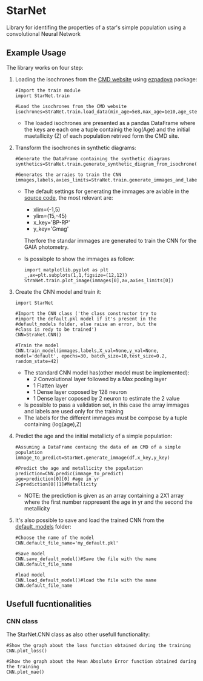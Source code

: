 # StarNet
Library for identifing the properties of a star's simple population using a convolutional Neural Network

## Example Usage
The library works on four step:

1) Loading the isochrones from the [CMD website](http://stev.oapd.inaf.it/cgi-bin/cmd) using [ezpadova](https://github.com/mfouesneau/ezpadova) package:
    ```
    #Import the train module
    import StarNet.train

    #Load the isochrones from the CMD website
    isochrones=StraNet.train.load_data(min_age=5e8,max_age=1e10,age_step=1e8,Z_step=0.005)
    ```
    - The loaded isochrones are presented as a pandas DataFrame where the keys are each one a tuple containig the log(Age) and the initial maetallicity (Z) of each population retrived form the CMD site.

2) Transform the isochrones in synthetic diagrams:
    ```
    #Generate the DataFrame containing the synthetic diagrams
    synthetics=StraNet.train.generate_synthetic_diagram_from_isochrone(df,Nsamples=1e4)
    
    #Generates the arraies to train the CNN
    immages,labels,axies_limits=StraNet.train.generate_immages_and_labels(synthetics)
    ```

    - The default settings for generating the immages are aviable in the [source code](StarNet/train.py), the most relevant are:

        - xlim=(-1,5)
        - ylim=(15,-45)
        - x_key='BP-RP'
        - y_key='Gmag'

        Therfore the standar immages are generated to train the CNN for the GAIA photometry.

    - Is possibple to show the immages as follow:
        ```
        import matplotlib.pyplot as plt
        _,ax=plt.subplots(1,1,figsize=(12,12))
        StraNet.train.plot_image(immages[0],ax,axies_limits[0])
        ```

3) Create the CNN model and train it:
    ```
    import StarNet

    #Import the CNN class ('the class constructor try to 
    #import the default.pkl model if it's present in the 
    #default_models folder, else raise an error, but the 
    #class is redy to be trained')
    CNN=StraNet.CNN()

    #Train the model
    CNN.train_model(immages,labels,X_val=None,y_val=None, model='default', epochs=30, batch_size=10,test_size=0.2, random_state=42)
    ```
    - The standard CNN model has(other model must be implemented):
        - 2 Convolutional layer followed by a Max pooling layer
        - 1 Flatten layer
        - 1 Dense layer coposed by 128 neuron
        - 1 Dense layer coposed by 2 neuron to estimate the 2 value
    - Is possible to pass a validation set, in this case the array immages and labels are used only for the training
    - The labels for the different immages must be compose by a tuple containing (log(age),Z)

4) Predict the age and the initial metallicty of a simple population:
    ```
    #Assuming a DataFrame containg the data of an CMD of a simple population
    immage_to_predict=StarNet.generate_immage(df,x_key,y_key)

    #Predict the age and metallicity the population
    prediction=CNN.predic(immage_to_predict)
    age=prediction[0][0] #age in yr
    Z=prediction[0][1]#Metallicity
    ```
    - NOTE: the prediction is given as an array containing a 2X1 array where the first number rappresent the age in yr and the second the metallicity

5) It's also possible to save and load the trained CNN from the [default_models](StarNet/default_models) folder:
    ```
    #Choose the name of the model
    CNN.default_file_name='my_default.pkl'

    #Save model
    CNN.save_default_model()#Save the file with the name CNN.default_file_name

    #load model
    CNN.load_default_model()#load the file with the name CNN.default_file_name

    ```
## Usefull fucntionalities

### CNN class
The StarNet.CNN class as also other usefull functionality:
```
#Show the graph about the loss function obtained during the training
CNN.plot_loss()

#Show the graph about the Mean Absolute Error function obtained during the training
CNN.plot_mae()
```